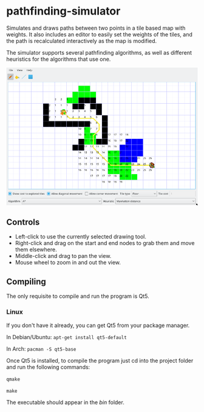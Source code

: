 # pathfinding-simulator
Simulates and draws paths between two points in a tile based map with weights.
It also includes an editor to easily set the weights of the tiles, and the path is recalculated interactively as the map is modified.

The simulator supports several pathfinding algorithms, as well as different heuristics for the algorithms that use one.

![Preview](preview.png)

## Controls
- Left-click to use the currently selected drawing tool.
- Right-click and drag on the start and end nodes to grab them and move them elsewhere.
- Middle-click and drag to pan the view.
- Mouse wheel to zoom in and out the view.

## Compiling
The only requisite to compile and run the program is Qt5.
### Linux
If you don't have it already, you can get Qt5 from your package manager.

In Debian/Ubuntu: `apt-get install qt5-default`

In Arch: `pacman -S qt5-base`

Once Qt5 is installed, to compile the program just cd into the project folder and run the following commands:

`qmake`

`make`

The executable should appear in the *bin* folder.
